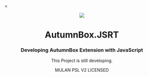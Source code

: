 <<div align="center">

![](https://s1.ax1x.com/2020/08/13/axxmo8.png)

# AutumnBox.JSRT
### Developing AutumnBox Extension with JavaScript
This Project is still developing.

MULAN PSL V2 LICENSED

</div>



